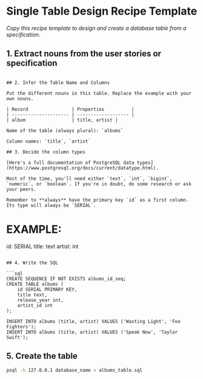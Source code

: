 # Single Table Design Recipe Template

_Copy this recipe template to design and create a database table from a specification._

## 1. Extract nouns from the user stories or specification

```

## 2. Infer the Table Name and Columns

Put the different nouns in this table. Replace the example with your own nouns.

| Record                | Properties          |
| --------------------- | ------------------- |
| album                 | title, artist |

Name of the table (always plural): `albums`

Column names: `title`, `artist`

## 3. Decide the column types

[Here's a full documentation of PostgreSQL data types](https://www.postgresql.org/docs/current/datatype.html).

Most of the time, you'll need either `text`, `int`, `bigint`, `numeric`, or `boolean`. If you're in doubt, do some research or ask your peers.

Remember to **always** have the primary key `id` as a first column. Its type will always be `SERIAL`.

```
# EXAMPLE:

id: SERIAL
title: text
artist: int
```

## 4. Write the SQL

```sql
CREATE SEQUENCE IF NOT EXISTS albums_id_seq;
CREATE TABLE albums (
    id SERIAL PRIMARY KEY,
    title text,
    release_year int,
    artist_id int
);

INSERT INTO albums (title, artist) VALUES ('Wasting Light', 'Foo Fighters');
INSERT INTO albums (title, artist) VALUES ('Speak Now', 'Taylor Swift');
```

## 5. Create the table

```bash
psql -h 127.0.0.1 database_name < albums_table.sql
```

